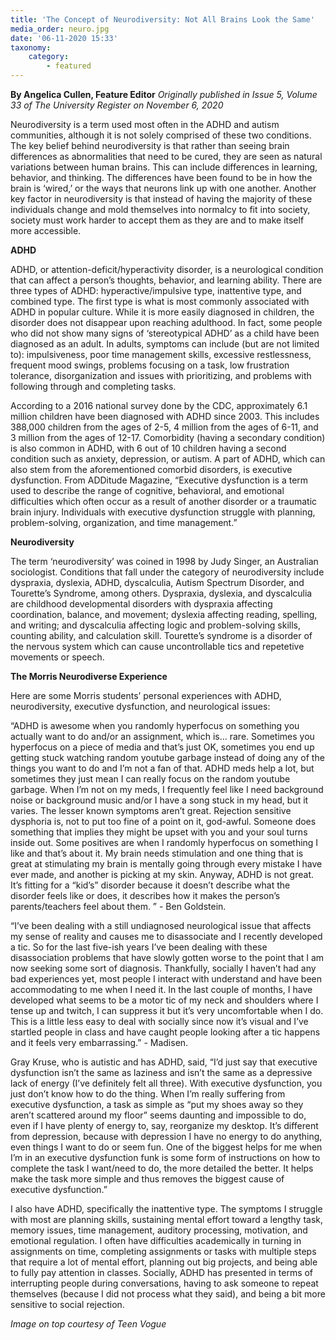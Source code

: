 ```yaml
---
title: 'The Concept of Neurodiversity: Not All Brains Look the Same'
media_order: neuro.jpg
date: '06-11-2020 15:33'
taxonomy:
    category:
        - featured
---
```


**By Angelica Cullen, Feature Editor** _Originally published in Issue 5, Volume 33 of The University Register on November 6, 2020_

Neurodiversity is a term used most often in the ADHD and autism communities, although it is not solely comprised of these two conditions. The key belief behind neurodiversity is that rather than seeing brain differences as abnormalities that need to be cured, they are seen as natural variations between human brains. This can include differences in learning, behavior, and thinking. The differences have been found to be in how the brain is ‘wired,’ or the ways that neurons link up with one another. Another key factor in neurodiversity is that instead of having the majority of these individuals change and mold themselves into normalcy to fit into society, society must work harder to accept them as they are and to make itself more accessible.

**ADHD**

ADHD, or attention-deficit/hyperactivity disorder, is a neurological condition that can affect a person’s thoughts, behavior, and learning ability. There are three types of ADHD: hyperactive/impulsive type, inattentive type, and combined type. The first type is what is most commonly associated with ADHD in popular culture. While it is more easily diagnosed in children, the disorder does not disappear upon reaching adulthood. In fact, some people who did not show many signs of ‘stereotypical  ADHD’ as a child have been diagnosed as an adult. In adults, symptoms can include (but are not limited to): impulsiveness, poor time management skills, excessive restlessness, frequent mood swings, problems focusing on a task, low frustration tolerance, disorganization and issues with prioritizing, and problems with following through and completing tasks.

According to a 2016 national survey done by the CDC, approximately 6.1 million children have been diagnosed with ADHD since 2003. This includes 388,000 children from the ages of 2-5, 4 million from the ages of 6-11, and 3 million from the ages of 12-17. Comorbidity (having a secondary condition) is also common in ADHD, with 6 out of 10 children having a second condition such as anxiety, depression, or autism. A part of ADHD, which can also stem from the aforementioned comorbid disorders, is executive dysfunction. From ADDitude Magazine, “Executive dysfunction is a term used to describe the range of cognitive, behavioral, and emotional difficulties which often occur as a result of another disorder or a traumatic brain injury. Individuals with executive dysfunction struggle with planning, problem-solving, organization, and time management.”

**Neurodiversity**

The term ‘neurodiversity’ was coined in 1998 by Judy Singer, an Australian sociologist. Conditions that fall under the category of neurodiversity include dyspraxia, dyslexia, ADHD, dyscalculia, Autism Spectrum Disorder, and Tourette’s Syndrome, among others. Dyspraxia, dyslexia, and dyscalculia are childhood developmental disorders with dyspraxia affecting coordination, balance, and movement; dyslexia affecting reading, spelling, and writing; and dyscalculia affecting logic and problem-solving skills, counting ability, and calculation skill. Tourette’s syndrome is a disorder of the nervous system which can cause uncontrollable tics and repetetive movements or speech.

**The Morris Neurodiverse Experience**

Here are some Morris students’ personal experiences with ADHD, neurodiversity, executive dysfunction, and neurological issues:

“ADHD is awesome when you randomly hyperfocus on something you actually want to do and/or an assignment, which is... rare. Sometimes you hyperfocus on a piece of media and that’s just OK, sometimes you end up getting stuck watching random youtube garbage instead of doing any of the things you want to do and I’m not a fan of that. ADHD meds help a lot, but sometimes they just mean I can really focus on the random youtube garbage. When I’m not on my meds, I frequently feel 
like I need background noise or background music and/or I have a song stuck in my head, but it varies. The lesser known symptoms aren’t great. Rejection sensitive dysphoria is, not to put too fine of a point on it, god-awful. Someone does something that implies they might be upset with you and your soul turns inside out. Some positives are when I randomly hyperfocus on something I like and that’s about it. My brain needs stimulation and one thing that is great at stimulating my brain is mentally going through every mistake I have ever made, and another is picking at my skin. Anyway, ADHD is not great. It’s fitting for a “kid’s” disorder because it doesn’t describe what the disorder feels like or does, it describes how it makes the person’s parents/teachers feel about them. ” - Ben Goldstein.

“I’ve been dealing with a still undiagnosed neurological issue that affects my sense of reality and causes me to disassociate and I recently developed a tic. So for the last five-ish years I’ve been dealing with these disassociation problems that have slowly gotten worse to the point that I am now seeking some sort of diagnosis. Thankfully, socially I haven’t had any bad experiences yet, most people I interact with understand and have been accommodating to me when I need it. In the last couple of months, I have developed what seems to be a motor tic of my neck and shoulders where I tense up and twitch, I can suppress it but it’s very uncomfortable when I do. This is a little less easy to deal with socially since now it’s visual and I’ve startled people in class and have caught people looking after a tic happens and it feels very embarrassing.” - Madisen.

Gray Kruse, who is autistic and has ADHD, said, “I’d just say that executive dysfunction isn’t the same as laziness and isn’t the same as a depressive lack of energy (I’ve definitely felt all three). With executive dysfunction, you just don’t know how to do the thing. When I’m really suffering from executive dysfunction, a task as simple as “put my shoes away so they aren’t scattered around my floor” seems daunting and impossible to do, even if I have plenty of energy to, say, reorganize my desktop. It’s different from depression, because with depression I have no energy to do anything, even things I want to do or seem fun. One of the biggest helps for me when I’m in an executive dysfunction funk is some form of instructions on how to complete the task I want/need to do, the more detailed the better. It helps make the task more simple and thus removes the biggest cause of executive dysfunction.”

I also have ADHD, specifically the inattentive type. The symptoms I struggle with most are planning skills, sustaining mental effort toward a lengthy task, memory issues, time management, auditory processing, motivation, and emotional regulation. I often have difficulties academically in turning in assignments on time, completing assignments or tasks with multiple steps that require a lot of mental effort, planning out big projects, and being able to fully pay attention in classes. Socially, ADHD has presented in terms of interrupting people during conversations, having to ask someone to repeat themselves (because I did not process what they said), and being a bit more sensitive to social rejection.

_Image on top courtesy of Teen Vogue_